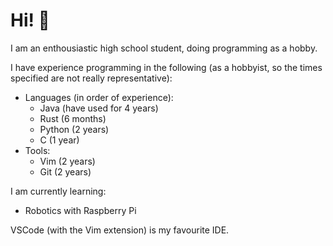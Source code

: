 # Hi! 👋

I am an enthousiastic high school student, doing programming as a hobby.

I have experience programming in the following (as a hobbyist, so the times specified are not really representative):

- Languages (in order of experience):
  - Java (have used for 4 years)
  - Rust (6 months)
  - Python (2 years)
  - C (1 year)
- Tools:
  - Vim (2 years)
  - Git (2 years)

I am currently learning:
- Robotics with Raspberry Pi

VSCode (with the Vim extension) is my favourite IDE.

<!---
HeikoRibberink/HeikoRibberink is a ✨ special ✨ repository because its `README.md` (this file) appears on your GitHub profile.
You can click the Preview link to take a look at your changes.
--->
